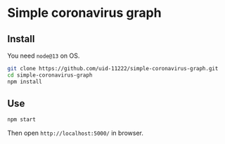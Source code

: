 # Simple coronavirus graph

## Install

You need `node@13` on OS.

```sh
git clone https://github.com/uid-11222/simple-coronavirus-graph.git
cd simple-coronavirus-graph
npm install
```

## Use

```sh
npm start
```

Then open `http://localhost:5000/` in browser.
